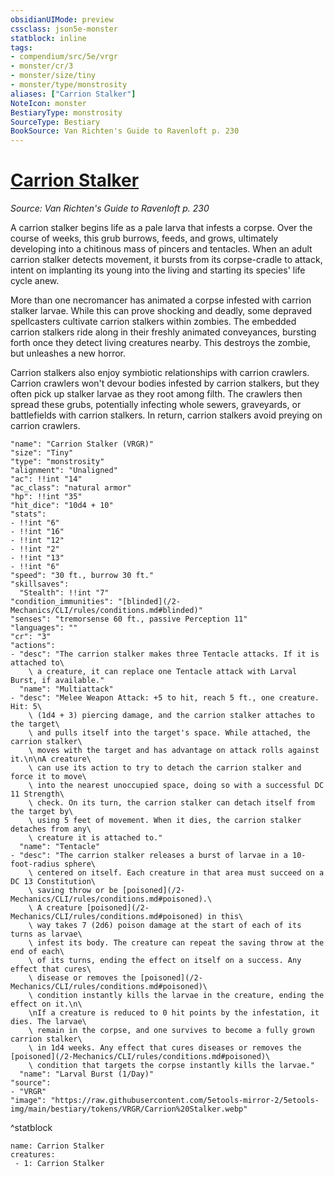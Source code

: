 ```yaml
---
obsidianUIMode: preview
cssclass: json5e-monster
statblock: inline
tags:
- compendium/src/5e/vrgr
- monster/cr/3
- monster/size/tiny
- monster/type/monstrosity
aliases: ["Carrion Stalker"]
NoteIcon: monster
BestiaryType: monstrosity
SourceType: Bestiary
BookSource: Van Richten's Guide to Ravenloft p. 230
---
```

# [Carrion Stalker](2-Mechanics\CLI\bestiary\monstrosity/carrion-stalker-vrgr.md)
*Source: Van Richten's Guide to Ravenloft p. 230*  

A carrion stalker begins life as a pale larva that infests a corpse. Over the course of weeks, this grub burrows, feeds, and grows, ultimately developing into a chitinous mass of pincers and tentacles. When an adult carrion stalker detects movement, it bursts from its corpse-cradle to attack, intent on implanting its young into the living and starting its species' life cycle anew.

More than one necromancer has animated a corpse infested with carrion stalker larvae. While this can prove shocking and deadly, some depraved spellcasters cultivate carrion stalkers within zombies. The embedded carrion stalkers ride along in their freshly animated conveyances, bursting forth once they detect living creatures nearby. This destroys the zombie, but unleashes a new horror.

Carrion stalkers also enjoy symbiotic relationships with carrion crawlers. Carrion crawlers won't devour bodies infested by carrion stalkers, but they often pick up stalker larvae as they root among filth. The crawlers then spread these grubs, potentially infecting whole sewers, graveyards, or battlefields with carrion stalkers. In return, carrion stalkers avoid preying on carrion crawlers.

```statblock
"name": "Carrion Stalker (VRGR)"
"size": "Tiny"
"type": "monstrosity"
"alignment": "Unaligned"
"ac": !!int "14"
"ac_class": "natural armor"
"hp": !!int "35"
"hit_dice": "10d4 + 10"
"stats":
- !!int "6"
- !!int "16"
- !!int "12"
- !!int "2"
- !!int "13"
- !!int "6"
"speed": "30 ft., burrow 30 ft."
"skillsaves":
  "Stealth": !!int "7"
"condition_immunities": "[blinded](/2-Mechanics/CLI/rules/conditions.md#blinded)"
"senses": "tremorsense 60 ft., passive Perception 11"
"languages": ""
"cr": "3"
"actions":
- "desc": "The carrion stalker makes three Tentacle attacks. If it is attached to\
    \ a creature, it can replace one Tentacle attack with Larval Burst, if available."
  "name": "Multiattack"
- "desc": "Melee Weapon Attack: +5 to hit, reach 5 ft., one creature. Hit: 5\
    \ (1d4 + 3) piercing damage, and the carrion stalker attaches to the target\
    \ and pulls itself into the target's space. While attached, the carrion stalker\
    \ moves with the target and has advantage on attack rolls against it.\n\nA creature\
    \ can use its action to try to detach the carrion stalker and force it to move\
    \ into the nearest unoccupied space, doing so with a successful DC 11 Strength\
    \ check. On its turn, the carrion stalker can detach itself from the target by\
    \ using 5 feet of movement. When it dies, the carrion stalker detaches from any\
    \ creature it is attached to."
  "name": "Tentacle"
- "desc": "The carrion stalker releases a burst of larvae in a 10-foot-radius sphere\
    \ centered on itself. Each creature in that area must succeed on a DC 13 Constitution\
    \ saving throw or be [poisoned](/2-Mechanics/CLI/rules/conditions.md#poisoned).\
    \ A creature [poisoned](/2-Mechanics/CLI/rules/conditions.md#poisoned) in this\
    \ way takes 7 (2d6) poison damage at the start of each of its turns as larvae\
    \ infest its body. The creature can repeat the saving throw at the end of each\
    \ of its turns, ending the effect on itself on a success. Any effect that cures\
    \ disease or removes the [poisoned](/2-Mechanics/CLI/rules/conditions.md#poisoned)\
    \ condition instantly kills the larvae in the creature, ending the effect on it.\n\
    \nIf a creature is reduced to 0 hit points by the infestation, it dies. The larvae\
    \ remain in the corpse, and one survives to become a fully grown carrion stalker\
    \ in 1d4 weeks. Any effect that cures diseases or removes the [poisoned](/2-Mechanics/CLI/rules/conditions.md#poisoned)\
    \ condition that targets the corpse instantly kills the larvae."
  "name": "Larval Burst (1/Day)"
"source":
- "VRGR"
"image": "https://raw.githubusercontent.com/5etools-mirror-2/5etools-img/main/bestiary/tokens/VRGR/Carrion%20Stalker.webp"
```
^statblock

```encounter-table
name: Carrion Stalker
creatures:
 - 1: Carrion Stalker
```